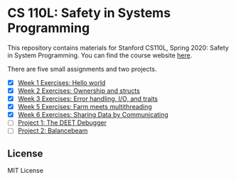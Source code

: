 # CS 110L: Safety in Systems Programming

This repository contains materials for Stanford CS110L, Spring 2020: Safety in System Programming. You can find the course website [here](https://reberhardt.com/cs110l/spring-2020/).

There are five small assignments and two projects.

- [x] [Week 1 Exercises: Hello world](https://reberhardt.com/cs110l/spring-2020/assignments/week-1-exercises/)
- [x] [Week 2 Exercises: Ownership and structs](https://reberhardt.com/cs110l/spring-2020/assignments/week-2-exercises/)
- [x] [Week 3 Exercises: Error handling, I/O, and traits](https://reberhardt.com/cs110l/spring-2020/assignments/week-3-exercises/)
- [x] [Week 5 Exercises: Farm meets multithreading](https://reberhardt.com/cs110l/spring-2020/assignments/week-5-exercises/)
- [x] [Week 6 Exercises: Sharing Data by Communicating](https://reberhardt.com/cs110l/spring-2020/assignments/week-6-exercises/)
- [ ] [Project 1: The DEET Debugger](https://reberhardt.com/cs110l/spring-2020/assignments/project-1/)
- [ ] [Project 2: Balancebeam](https://reberhardt.com/cs110l/spring-2020/assignments/project-2/)

## License

MIT License
